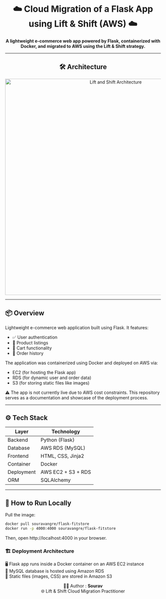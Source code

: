 <h1 align="center">☁️ Cloud Migration of a Flask App using Lift & Shift (AWS) ☁️</h1>

<p align="center">
  <strong>A lightweight e-commerce web app powered by Flask, containerized with Docker, and migrated to AWS using the Lift & Shift strategy.</strong>
</p>

---

<h2 align="center">🛠️ Architecture</h2>

<p align="center">
  <img src="https://github.com/user-attachments/assets/dcf3b2ab-c152-4e39-a802-b62c67ec3297" alt="Lift and Shift Architecture" width="700"/>
</p>

---

## 📦 Overview

Lightweight e-commerce web application built using Flask. It features:

- ✅ User authentication
- 🛒 Product listings
- 🧺 Cart functionality
- 📜 Order history

The application was containerized using Docker and deployed on AWS via:

- EC2 (for hosting the Flask app)
- RDS (for dynamic user and order data)
- S3 (for storing static files like images)

⚠️ The app is not currently live due to AWS cost constraints. This repository serves as a documentation and showcase of the deployment process.

---

## ⚙️ Tech Stack

| Layer       | Technology               |
|------------|---------------------------|
| Backend     | Python (Flask)            |
| Database    | AWS RDS (MySQL)           |
| Frontend    | HTML, CSS, Jinja2         |
| Container   | Docker                    |
| Deployment  | AWS EC2 + S3 + RDS        |
| ORM         | SQLAlchemy                |

---

## 🚀 How to Run Locally

Pull the image:

```bash
docker pull souravangre/flask-fitstore
docker run -p 4000:4000 souravangre/flask-fitstore
```
Then, open http://localhost:4000 in your browser.

<h3 align="left">🏗️ Deployment Architecture</h3> <p align="left"> 🖥️ Flask app runs inside a Docker container on an AWS EC2 instance<br> 💾 MySQL database is hosted using Amazon RDS<br> 📁 Static files (images, CSS) are stored in Amazon S3 </p>


<p align="center">👨‍💻 Author : <strong>Sourav</strong><br/> 🌐 Lift & Shift Cloud Migration Practitioner </p> 

